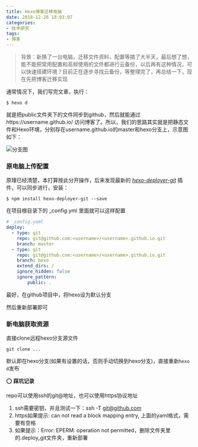 ```yaml
---
title: Hexo博客迁移电脑
date: 2018-12-26 18:03:07
categories: 
- 技术研究
tags:
- 博客
---
```




> 背景：新换了一台电脑，迁移文件资料，配置等搞了大半天，最后想了想，能不能把常用配置和高频使用的文件都进行云备份，以后再有这种情况，可以快速搭建环境？目前正在逐步寻找云备份，等整理完了，再总结一下，现在先把博客迁移实现

通常情况下，我们写完文章，执行：

`$ hexo d`

就是把public文件夹下的文件同步到github，然后就能通过https://username.github.io/ 访问博客了。所以，我们的思路其实就是把静态文件和Hexo环境，分别存在username.github.io的master和hexo分支上，示意图如下：

![分支图](https://api.superbed.cn/pic/5c231fbbc4ff9e2b4d699716)

### 原电脑上传配置

原理已经清楚，本打算按此分开操作，后来发现最新的 [*hexo-deployer-git*](https://github.com/hexojs/hexo-deployer-git) 插件，可以同步进行，安装：

`$ npm install hexo-deployer-git --save`

在项目根目录下的 _config.yml 里面就可以这样配置
```yaml
# _config.yaml
deploy:
  - type: git
    repo: git@github.com:<username>/<username>.github.io.git
    branch: master
  - type: git
    repo: git@github.com:<username>/<username>.github.io.git
    branch: hexo
    extend_dirs: /
    ignore_hidden: false
    ignore_pattern:
        public: .
```

最好，在github项目中，将hexo设为默认分支

然后重新部署即可

### 新电脑获取资源

直接clone远程hexo分支源文件

`git clone ...`

默认即在hexo分支(如果有设置的话，否则手动切换到hexo分支)，直接重新`hexo d`发布

:o: **踩坑记录**

repo可以使用ssh的git@地址，也可以使用https协议地址

1. ssh需要密钥，并且测试一下：ssh -T git@github.com
2. https如果提示: can not read a block mapping entry, 上面的yaml格式，需要有空格
3. 如果提示：Error: EPERM: operation not permitted，删除文件夹里的.deploy_git文件夹，重新部署

